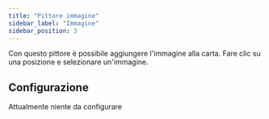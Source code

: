 ```yaml
---
title: "Pittore immagine"
sidebar_label: "Immagine"
sidebar_position: 3
---
```


Con questo pittore è possibile aggiungere l'immagine alla carta. Fare clic su una posizione e selezionare un'immagine.

## Configurazione

Attualmente niente da configurare
